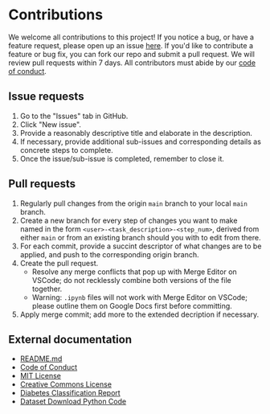 # Contributions

We welcome all contributions to this project!
If you notice a bug, or have a feature request, please open up an issue [here](https://github.com/DSCI-310-2025/dsci-310-group-06/issues).
If you'd like to contribute a feature or bug fix, you can fork our repo and submit a pull request.
We will review pull requests within 7 days.
All contributors must abide by our [code of conduct](CODE_OF_CONDUCT.md).

## Issue requests

1. Go to the "Issues" tab in GitHub.
2. Click "New issue".
3. Provide a reasonably descriptive title and elaborate in the description.
4. If necessary, provide additional sub-issues and corresponding details as concrete steps to complete.
5. Once the issue/sub-issue is completed, remember to close it.

## Pull requests

1. Regularly pull changes from the origin `main` branch to your local `main` branch.
2. Create a new branch for every step of changes you want to make named in the form `<user>-<task_description>-<step_num>`, derived from either `main` or from an existing branch should you with to edit from there.
3. For each commit, provide a succint descriptor of what changes are to be applied, and push to the corresponding origin branch.
4. Create the pull request.
    - Resolve any merge conflicts that pop up with Merge Editor on VSCode; do not recklessly combine both versions of the file together.
    - Warning: `.ipynb` files will not work with Merge Editor on VSCode; please outline them on Google Docs first before committing.
5. Apply merge commit; add more to the extended decription if necessary.

## External documentation

- [README.md](README.md)
- [Code of Conduct](CODE_OF_CONDUCT.md)
- [MIT License](LICENSE-MIT.md)
- [Creative Commons License](LICENSE-CC.md)
- [Diabetes Classification Report](reports/diabetes_classification_report.ipynb)
- [Dataset Download Python Code](src/dataset_download.py)